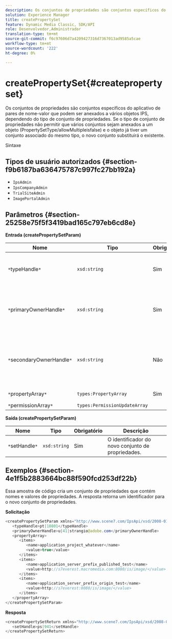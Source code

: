 ```yaml
---
description: Os conjuntos de propriedades são conjuntos específicos do aplicativo de pares de nome-valor que podem ser anexados a vários objetos IPS, dependendo do tipo de conjunto de propriedades. Se o tipo de conjunto de propriedades não permitir que vários conjuntos sejam anexados a um objeto (PropertySetType/allowMultipleisfalse) e o objeto já tiver um conjunto associado do mesmo tipo, o novo conjunto substituirá o existente.
solution: Experience Manager
title: createPropertySet
feature: Dynamic Media Classic, SDK/API
role: Desenvolvedor,Administrador
translation-type: tm+mt
source-git-commit: f6c97606d7a4209427316d7367013ad9585a5cae
workflow-type: tm+mt
source-wordcount: '222'
ht-degree: 0%

---
```



# createPropertySet{#createpropertyset}

Os conjuntos de propriedades são conjuntos específicos do aplicativo de pares de nome-valor que podem ser anexados a vários objetos IPS, dependendo do tipo de conjunto de propriedades. Se o tipo de conjunto de propriedades não permitir que vários conjuntos sejam anexados a um objeto (PropertySetType/allowMultipleisfalse) e o objeto já tiver um conjunto associado do mesmo tipo, o novo conjunto substituirá o existente.

Sintaxe

## Tipos de usuário autorizados {#section-f9b6187ba636475787c997fc27bb192a}

* `IpsAdmin`
* `IpsCompanyAdmin`
* `TrialSiteAdmin`
* `ImagePortalAdmin`

## Parâmetros {#section-25258e75f5f3419bad165c797eb6cd8e}

**Entrada (createPropertySetParam)**

| Nome | Tipo | Obrigatório | Descrição |
|---|---|---|---|
| `*`typeHandle`*` | `xsd:string` | Sim | O identificador do tipo de conjunto de propriedades. |
| `*`primaryOwnerHandle`*` | `xsd:string` | Sim | O identificador do proprietário principal do conjunto de propriedades. |
| `*`secondaryOwnerHandle`*` | `xsd:string` | Não | O identificador para o proprietário secundário do conjunto de propriedades. |
| `*`propertyArray`*` | `types:PropertyArray` | Sim | A matriz de propriedades. |
| `*`permissionArray`*` | `types:PermissionUpdateArray` |  |  |

**Saída (createPropertySetParam)**

| Nome | Tipo | Obrigatório | Descrição |
|---|---|---|---|
| `*`setHandle`*` | `xsd:string` | Sim | O identificador do novo conjunto de propriedades. |

## Exemplos {#section-4e1f5b2883664bc88f590fcd253df22b}

Essa amostra de código cria um conjunto de propriedades que contém nomes e valores de propriedades. A resposta retorna um identificador para o novo conjunto de propriedades.

**Solicitação**

```java
<createPropertySetParam xmlns="http://www.scene7.com/IpsApi/xsd/2008-01-15">
   <typeHandle>pt|10801</typeHandle>
   <primaryOwnerHandle>u|41|strangio@adobe.com</primaryOwnerHandle>
   <propertyArray>
      <items>
         <name>application_project_whatever</name>
         <value>true</value>
      </items>
      <items>
         <name>application_server_prefix_published_test</name>
         <value>http://s7everest.macromedia.com:8080/is/image/</value>
      </items>
      <items>
         <name>application_server_prefix_origin_test</name>
         <value>http://s7everest:8080/is/image/</value>
      </items>
   </propertyArray>
</createPropertySetParam>
```

**Resposta**

```java
<createPropertySetReturn xmlns="http://www.scene7.com/IpsApi/xsd/2008-01-15">
   <setHandle>ps|941</setHandle>
</createPropertySetReturn>
```

